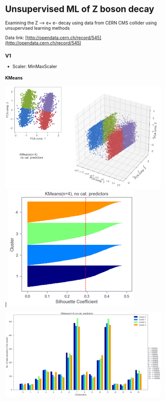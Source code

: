 # Unsupervised ML of Z boson decay

Examining the Z --> e+ e- decay using data from CERN CMS collider using unsupervised learning methods

Data link: [http://opendata.cern.ch/record/545](http://opendata.cern.ch/record/545)


### V1
* Scaler: MinMaxScaler

#### KMeans
![](v1-pca_kmeans_4_no_cat_pred.png) | ![](v1-sil_kmeans_4_no_cat_pred.png)

![](v1-bar_kmeans_4_no_cat_pred.png)


